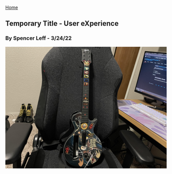 [Home](../)

## Temporary Title - User eXperience
### By Spencer Leff - 3/24/22

![J02 Image](../assets/j01_image.jpg "J02 Image")

